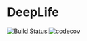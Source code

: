 # DeepLife

[![Build Status](https://travis-ci.com/Chaanks/DeepLife.jl.svg?token=MVx73t6v6FGrCoP8NssP&branch=master)](https://travis-ci.com/Chaanks/DeepLife.jl)
[![codecov](https://codecov.io/gh/Chaanks/DeepLife.jl/branch/master/graph/badge.svg?token=AW5HgbiIJ6)](https://codecov.io/gh/Chaanks/DeepLife.jl)
